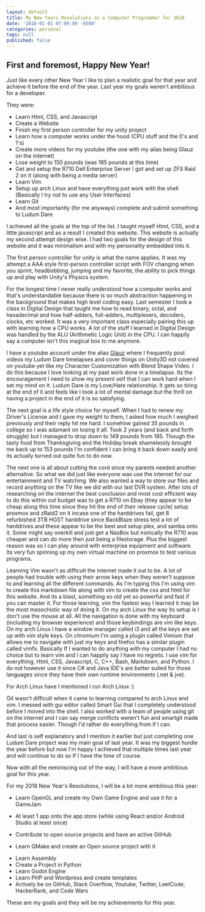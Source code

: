 ```yaml
---
layout: default
title: My New Years Resolutions as a Computer Programmer for 2018
date: '2018-01-01 07:09:09 -0500'
categories: personal
tags: null
published: false
---
```



First and foremost, Happy New Year!
---

<div class="content-spacing"></div>


Just like every other New Year I like to plan a realistic goal for that year and achieve it before the end of the year.
Last year my goals weren't ambitious for a developer.

They were:

- Learn Html, CSS, and Javascript
- Create a Website
- Finish my first person controller for my unity project
- Learn how a computer works under the hood (CPU stuff and the 0's and 1's)
- Create more videos for my youtube (the one with my alias being Glauz on the internet)
- Lose weight to 150 pounds (was 185 pounds at this time)
- Get and setup the R710 Dell Enterprise Server I got and set up ZFS Raid 2 on it (along with being a media server)
- Learn Vim
- Setup up arch Linux and have everything just work with the shell (Basically I try not to use any User Interfaces)
- Learn Git
- And most importantly (for me anyways) complete and submit something to Ludum Dare 


<div class="content-spacing"></div>

I achieved all the goals at the top of the list. I taught myself Html, CSS, and a little javascript and as a result I created this website. This website is actually my second attempt design wise. I had two goals for the design of this website and it was minimalism and with my personality embedded into it. 

The first person controller for unity is what the name applies. It was my attempt a AAA style first-person controller script with FOV changing when you sprint, headbobbing, jumping and my favorite, the ability to pick things up and play with Unity's Physics system.

For the longest time I never really understood how a computer works and that's understandable because there is so much abstraction happening in the background that makes high level coding easy. Last semester I took a class in Digital Design that taught me how to read binary, octal, and hexadecimal and how half-adders, full-adders, multiplexers, decoders, clocks, etc worked. It was a very important class especially pairing this up with learning how a CPU works. A lot of the stuff I learned in Digital Design was handled by the ALU (Arithmetic Logic Unit) in the CPU. I can happily say a computer isn't this magical box to me anymore.

I have a youtube account under the alias [Glauz](https://www.youtube.com/glauzcoding) where I frequently post videos my Ludum Dare timelapses and cover things on Unity3D not covered on youtube yet like my Character Customization with Blend Shape Video. I do this because I love looking at my past work done in a timelapse. Its the encouragement I need to show my present self that I can work hard when I set my mind on it. Ludum Dare is my Love/Hate relationship. It gets so tiring at the end of it and feels like I took a lot of mental damage but the thrill on having a project in the end of it is so satisfying.

The next goal is a life style choice for myself. When I had to renew my Driver's License and I gave my weight to them, I asked how much I weighed previously and their reply hit me hard. I somehow gained 35 pounds in college so I was adamant on losing it all. Took 2 years (and back and forth struggle) but I managed to drop down to 149 pounds from 185. Though the tasty food from Thanksgiving and the Holiday break shamelessly brought me back up to 153 pounds I'm confident I can bring it back down easily and its actually turned out quite fun to do now.

The next one is all about cutting the cord since my parents needed another alternative. So what we did just like everyone was use the internet for our entertainment and TV watching. We also wanted a way to store our files and record anything on the TV like we did with our last DVR system. After lots of researching on the internet the best conclusion and most cost efficient way to do this within out budget was to get a R710 on Ebay (they appear to be cheap along this time since they hit the end of their release cycle) setup  proxmox and zRaid2 on it incase one of the harddrives fail, get 8 refurbished 3TB HGST harddrive since BackBlaze stress test a lot of harddrives and these appear to be the best and setup plex, and samba onto it. Some might say overkill and just get a NasBox but ironically the R710 was cheaper and can do more then just being a filestorage. Plus the biggest reason was so I can play around with enterprise equipment and software. Its very fun spinning up my own virtual machine on proxmox to test various programs. 

Learning Vim wasn't as difficult the internet made it out to be. A lot of people had trouble with using their arrow keys when they weren't suppose to and learning all the different commands. As I'm typing this I'm using vim to create this markdown file along with vim to create the css and html for this website. And its a blast, something so old yet so powerful and fast if you can master it. For those learning, vim the fastest way I learned it may be the most masochistic way of doing it. On my arch Linux the way its setup is I don't use the mouse at all. All the navigation is done with my keyboard (including my browser experience) and those keybindings are vim like keys. On my arch Linux I have a window manager called i3 and all the keys are set up with vim style keys. On chromium I'm using a plugin called Vimium that allows me to navigate with just my keys and firefox has a similar plugin called vimfx. Basically If I wanted to do anything with my computer I had no choice but to learn vim and I can happily say I have no regrets. I use vim for everything, Html, CSS, Javascript, C, C++, Bash, Markdown, and Python. I do not however use it since C# and Java IDE's are better suited for those languages since they have their own runtime environments (.net & jve).

For Arch Linux have I mentioned I run Arch Linux :) 

Git wasn't difficult when it came to learning compared to arch Linux and vim. I messed with  gui editor called Smart Gui that I completely understood before I moved into the shell. I also worked with a team of people using git on the internet and I can say merge conflicts weren't fun and smartgit made that process easier. Though I'd rather do everything from if I can.

And last is self explanatory and I mention it earlier but just completing one Ludum Dare project was my main goal of last year. It was my biggest hurdle the year before but now I'm happy I achieved that multiple times last year and will continue to do so If I have the time of course.

Now with all the reminiscing out of the way, I will have a more ambitious goal for this year.

For my 2018 New Year's Resolutions, I will be a bit more ambitious this year:

- Learn OpenGL and create my Own Game Engine and use it for a GameJam
<!--- At least 1 app for every two months of the app store (while using React and Android Studio at least once)-->
- At least 1 app onto the app store (while using React and/or Android Studio at least once)
<!--- Get my CCNA Certification and learn more of Cyber Security-->
- Contribute to open source projects and have an active GitHub
<!--- Lose Weight to 140 pounds then start on muscle growth-->
<!--- Complete my Coop Internship Project this Year-->
- Learn QMake and create an Open source project with it
<!--- Create a GameBoy Emulator-->
- Learn Assembly
- Create a Project in Python
- Learn Godot Engine
- Learn PHP and Wordpress and create templates
- Actively be on GitHub, Stack Overflow, Youtube, Twitter, LeetCode, HackerRank, and Code Wars

<div class="content-spacing"></div>
<!--BONUS-->
<!--- Learn how to play Piano-->
<!--- Get to N3 Level Japanese-->
<!--- Increase Artistic Skills (Improve 3D Modeling/Sculpting and Drawing)-->

These are my goals and they will be my achievements for this year.
